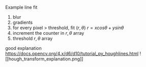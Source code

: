 Example line fit
1. blur
2. gradients
3. for every pixel > threshold, fit  ($r, \theta$) $r = x cos \theta + y sin \theta$ 
4. increment the counter in $r, \theta$ array
5. threshold $r, \theta$ array

good explanation https://docs.opencv.org/4.x/d6/d10/tutorial_py_houghlines.html
![[hough_transform_explanation.png]]